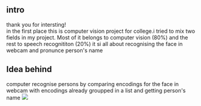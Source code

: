 ## intro
thank you for intersting! </br>
in the first place this is computer vision project for college.i tried to mix two fields in my project.
Most of it belongs to computer vision (80%) and the rest to speech recognititon (20%)
it si all about recognising the face  in webcam and pronunce person's name

## Idea behind
computer recognise persons by comparing encodings for the face in webcam with encodings already groupped in a list and getting person's name
![](https://drive.google.com/file/d/1_gU1Tsp4SMdvgVXMlxxMy8kESfNwd-bw/view?usp=sharing)

